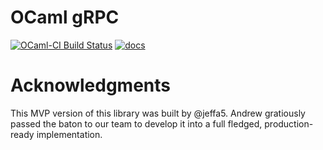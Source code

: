 # OCaml gRPC

[![OCaml-CI Build Status](https://img.shields.io/endpoint?url=https%3A%2F%2Fci.ocamllabs.io%2Fbadge%2Fjeffa5%2Focaml-grpc%2Fmaster&logo=ocaml)](https://ci.ocamllabs.io/github/jeffa5/ocaml-grpc)
[![docs](https://img.shields.io/badge/doc-online-blue.svg)](https://jeffas.io/ocaml-grpc)

# Acknowledgments

This MVP version of this library was built by @jeffa5. Andrew gratiously passed the baton to our team to develop it into a full fledged, production-ready implementation.
